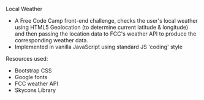 Local Weather
- A Free Code Camp front-end challenge, checks the user's local weather using HTML5 Geolocation (to determine current latitude & longitude) and then passing the location data to FCC's weather API to produce the corresponding weather data.
- Implemented in vanilla JavaScript using standard JS 'coding' style

Resources used:
- Bootstrap CSS
- Google fonts
- FCC weather API
- Skycons Library
